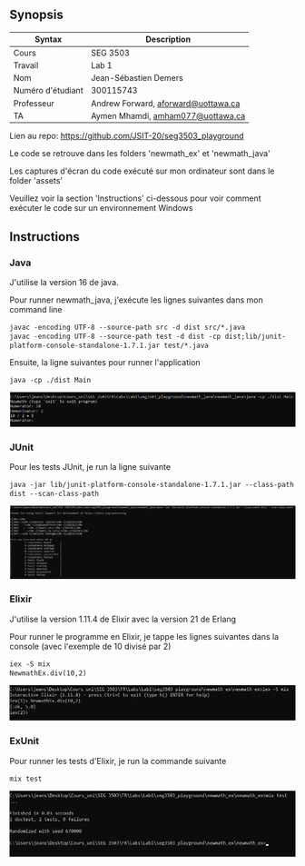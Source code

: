 ## Synopsis

| Syntax | Description |
| --- | --- |
| Cours | SEG 3503 |
| Travail | Lab 1 |
| Nom | Jean-Sébastien Demers |
| Numéro d'étudiant | 300115743 |
| Professeur | Andrew Forward, aforward@uottawa.ca |
| TA | Aymen Mhamdi, amham077@uottawa.ca |

Lien au repo: https://github.com/JSIT-20/seg3503_playground

Le code se retrouve dans les folders 'newmath_ex' et 'newmath_java'

Les captures d'écran du code exécuté sur mon ordinateur sont dans le folder 'assets'

Veuillez voir la section 'Instructions' ci-dessous pour voir comment exécuter le code sur un environnement Windows

## Instructions

### Java

J'utilise la version 16 de java.

Pour runner newmath_java, j'exécute les lignes suivantes dans mon command line

```
javac -encoding UTF-8 --source-path src -d dist src/*.java
javac -encoding UTF-8 --source-path test -d dist -cp dist;lib/junit-platform-console-standalone-1.7.1.jar test/*.java
```

Ensuite, la ligne suivantes pour runner l'application

```
java -cp ./dist Main
```

![Java dans la console](assets/java.PNG)

### JUnit

Pour les tests JUnit, je run la ligne suivante

```
java -jar lib/junit-platform-console-standalone-1.7.1.jar --class-path dist --scan-class-path
```

![JUnit dans la console](assets/junit.PNG)

### Elixir

J'utilise la version 1.11.4 de Elixir avec la version 21 de Erlang

Pour runner le programme en Elixir, je tappe les lignes suivantes dans la console (avec l'exemple de 10 divisé par 2)

```
iex -S mix
NewmathEx.div(10,2)
```

![Elixir dans la console](assets/elixir.PNG)

### ExUnit

Pour runner les tests d'Elixir, je run la commande suivante

```
mix test
```

![ExUnit dans la console](assets/ExUnit.PNG)

